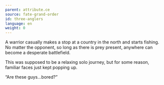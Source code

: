 ```yaml
---
parent: attribute.ce
source: fate-grand-order
id: three-anglers
language: en
weight: 0
---
```


A warrior casually makes a stop at a country in the north and starts fishing. No matter the opponent, so long as there is prey present, anywhere can become a desperate battlefield.

This was supposed to be a relaxing solo journey, but for some reason, familiar faces just kept popping up.

“Are these guys…bored?” 
